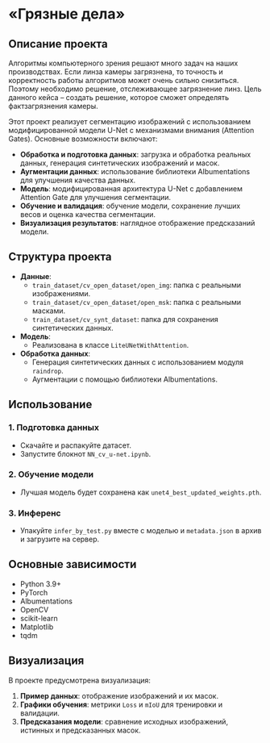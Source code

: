 # «Грязные дела»

## Описание проекта
Алгоритмы компьютерного зрения решают много задач на наших производствах. Если линза камеры загрязнена, то точность и корректность работы алгоритмов может очень сильно снизиться. Поэтому необходимо решение, отслеживающее загрязнение линз.
Цель данного кейса – создать решение, которое сможет определять фактзагрязнения камеры. 

Этот проект реализует сегментацию изображений с использованием модифицированной модели U-Net с механизмами внимания (Attention Gates). Основные возможности включают:

- **Обработка и подготовка данных**: загрузка и обработка реальных данных, генерация синтетических изображений и масок.
- **Аугментации данных**: использование библиотеки Albumentations для улучшения качества данных.
- **Модель**: модифицированная архитектура U-Net с добавлением Attention Gate для улучшения сегментации.
- **Обучение и валидация**: обучение модели, сохранение лучших весов и оценка качества сегментации.
- **Визуализация результатов**: наглядное отображение предсказаний модели.

## Структура проекта

- **Данные**:
  - `train_dataset/cv_open_dataset/open_img`: папка с реальными изображениями.
  - `train_dataset/cv_open_dataset/open_msk`: папка с реальными масками.
  - `train_dataset/cv_synt_dataset`: папка для сохранения синтетических данных.
- **Модель**:
  - Реализована в классе `LiteUNetWithAttention`.
- **Обработка данных**:
  - Генерация синтетических данных с использованием модуля `raindrop`.
  - Аугментации с помощью библиотеки Albumentations.

## Использование

### 1. Подготовка данных

- Скачайте и распакуйте датасет.
- Запустите блокнот `NN_cv_u-net.ipynb`.


### 2. Обучение модели

- Лучшая модель будет сохранена как `unet4_best_updated_weights.pth`.

### 3. Инференс

- Упакуйте `infer_by_test.py` вместе с моделью и `metadata.json` в архив и загрузите на сервер.

## Основные зависимости

- Python 3.9+
- PyTorch
- Albumentations
- OpenCV
- scikit-learn
- Matplotlib
- tqdm

## Визуализация

В проекте предусмотрена визуализация:

1. **Пример данных**: отображение изображений и их масок.
2. **Графики обучения**: метрики `Loss` и `mIoU` для тренировки и валидации.
3. **Предсказания модели**: сравнение исходных изображений, истинных и предсказанных масок.
